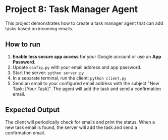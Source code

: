 # Project 8: Task Manager Agent

This project demonstrates how to create a task manager agent that can add tasks based on incoming emails.

## How to run

1.  **Enable less secure app access** for your Google account or use an **App Password**.
2.  Update `config.py` with your email address and app password.
3.  Start the server: `python server.py`
4.  In a separate terminal, run the client: `python client.py`
5.  Send an email to your configured email address with the subject "New Task: [Your Task]". The agent will add the task and send a confirmation email.

## Expected Output

The client will periodically check for emails and print the status. When a new task email is found, the server will add the task and send a confirmation email.
